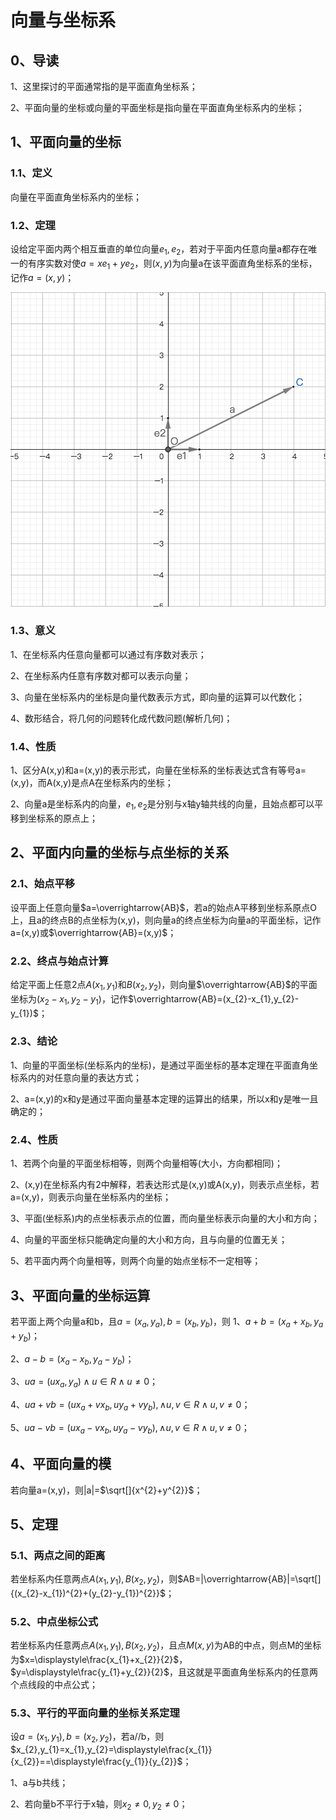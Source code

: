 # 向量与坐标系
## 0、导读
1、这里探讨的平面通常指的是平面直角坐标系；

2、平面向量的坐标或向量的平面坐标是指向量在平面直角坐标系内的坐标；

## 1、平面向量的坐标
### 1.1、定义
向量在平面直角坐标系内的坐标；

### 1.2、定理
设给定平面内两个相互垂直的单位向量$e_{1},e_{2}$，若对于平面内任意向量a都存在唯一的有序实数对使$a=xe_{1}+ye_{2}$，则$(x,y)$为向量a在该平面直角坐标系的坐标，记作$a=(x,y)$；

![](../images/向量07.png)

### 1.3、意义
1、在坐标系内任意向量都可以通过有序数对表示；

2、在坐标系内任意有序数对都可以表示向量；

3、向量在坐标系内的坐标是向量代数表示方式，即向量的运算可以代数化；

4、数形结合，将几何的问题转化成代数问题(解析几何)；

### 1.4、性质
1、区分A(x,y)和a=(x,y)的表示形式，向量在坐标系的坐标表达式含有等号a=(x,y)，而A(x,y)是点A在坐标系内的坐标；

2、向量a是坐标系内的向量，$e_{1},e_{2}$是分别与x轴y轴共线的向量，且始点都可以平移到坐标系的原点上；

## 2、平面内向量的坐标与点坐标的关系
### 2.1、始点平移
设平面上任意向量$a=\overrightarrow{AB}$，若a的始点A平移到坐标系原点O上，且a的终点B的点坐标为(x,y)，则向量a的终点坐标为向量a的平面坐标，记作a=(x,y)或$\overrightarrow{AB}=(x,y)$；

### 2.2、终点与始点计算
给定平面上任意2点$A(x_{1},y_{1})$和$B(x_{2},y_{2})$，则向量$\overrightarrow{AB}$的平面坐标为$(x_{2}-x_{1},y_{2}-y_{1})$，记作$\overrightarrow{AB}=(x_{2}-x_{1},y_{2}-y_{1})$；

### 2.3、结论
1、向量的平面坐标(坐标系内的坐标)，是通过平面坐标的基本定理在平面直角坐标系内的对任意向量的表达方式；

2、a=(x,y)的x和y是通过平面向量基本定理的运算出的结果，所以x和y是唯一且确定的；

### 2.4、性质
1、若两个向量的平面坐标相等，则两个向量相等(大小，方向都相同)；

2、(x,y)在坐标系内有2中解释，若表达形式是(x,y)或A(x,y)，则表示点坐标，若a=(x,y)，则表示向量在坐标系内的坐标；

3、平面(坐标系)内的点坐标表示点的位置，而向量坐标表示向量的大小和方向；

4、向量的平面坐标只能确定向量的大小和方向，且与向量的位置无关；

5、若平面内两个向量相等，则两个向量的始点坐标不一定相等；

## 3、平面向量的坐标运算
若平面上两个向量a和b，且$a=(x_{a},y_{a}),b=(x_{b},y_{b})$，则
1、$a+b=(x_{a}+x_{b},y_{a}+y_{b})$；

2、$a-b=(x_{a}-x_{b},y_{a}-y_{b})$；

3、$ua=(ux_{a},y_{a})\land u\in R\land u\ne0$；

4、$ua+vb=(ux_{a}+vx_{b},uy_{a}+vy_{b}),\land u,v\in R\land u,v\ne0$；

5、$ua-vb=(ux_{a}-vx_{b},uy_{a}-vy_{b}),\land u,v\in R\land u,v\ne0$；

## 4、平面向量的模
若向量a=(x,y)，则|a|=$\sqrt[]{x^{2}+y^{2}}$；

## 5、定理
### 5.1、两点之间的距离
若坐标系内任意两点$A(x_{1},y_{1}),B(x_{2},y_{2})$，则$AB=|\overrightarrow{AB}|=\sqrt[]{(x_{2}-x_{1})^{2}+(y_{2}-y_{1})^{2}}$；

### 5.2、中点坐标公式
若坐标系内任意两点$A(x_{1},y_{1}),B(x_{2},y_{2})$，且点$M(x,y)$为AB的中点，则点M的坐标为$x=\displaystyle\frac{x_{1}+x_{2}}{2}$，$y=\displaystyle\frac{y_{1}+y_{2}}{2}$，且这就是平面直角坐标系内的任意两个点线段的中点公式；

### 5.3、平行的平面向量的坐标关系定理
设$a=(x_{1},y_{1}),b=(x_{2},y_{2})$，若a//b，则$x_{2},y_{1}=x_{1},y_{2}=\displaystyle\frac{x_{1}}{x_{2}}==\displaystyle\frac{y_{1}}{y_{2}}$；

1、a与b共线；

2、若向量b不平行于x轴，则$x_{2}\ne0,y_{2}\ne0$；
